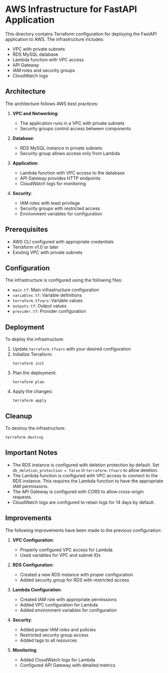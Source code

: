 # AWS Infrastructure for FastAPI Application

This directory contains Terraform configuration for deploying the FastAPI application to AWS. The infrastructure includes:

- VPC with private subnets
- RDS MySQL database
- Lambda function with VPC access
- API Gateway
- IAM roles and security groups
- CloudWatch logs

## Architecture

The architecture follows AWS best practices:

1. **VPC and Networking**:
   - The application runs in a VPC with private subnets
   - Security groups control access between components

2. **Database**:
   - RDS MySQL instance in private subnets
   - Security group allows access only from Lambda

3. **Application**:
   - Lambda function with VPC access to the database
   - API Gateway provides HTTP endpoints
   - CloudWatch logs for monitoring

4. **Security**:
   - IAM roles with least privilege
   - Security groups with restricted access
   - Environment variables for configuration

## Prerequisites

- AWS CLI configured with appropriate credentials
- Terraform v1.0 or later
- Existing VPC with private subnets

## Configuration

The infrastructure is configured using the following files:

- `main.tf`: Main infrastructure configuration
- `variables.tf`: Variable definitions
- `terraform.tfvars`: Variable values
- `outputs.tf`: Output values
- `provider.tf`: Provider configuration

## Deployment

To deploy the infrastructure:

1. Update `terraform.tfvars` with your desired configuration
2. Initialize Terraform:
   ```
   terraform init
   ```
3. Plan the deployment:
   ```
   terraform plan
   ```
4. Apply the changes:
   ```
   terraform apply
   ```

## Cleanup

To destroy the infrastructure:

```
terraform destroy
```

## Important Notes

- The RDS instance is configured with deletion protection by default. Set `db_deletion_protection = false` in `terraform.tfvars` to allow deletion.
- The Lambda function is configured with VPC access to connect to the RDS instance. This requires the Lambda function to have the appropriate IAM permissions.
- The API Gateway is configured with CORS to allow cross-origin requests.
- CloudWatch logs are configured to retain logs for 14 days by default.

## Improvements

The following improvements have been made to the previous configuration:

1. **VPC Configuration**:
   - Properly configured VPC access for Lambda
   - Used variables for VPC and subnet IDs

2. **RDS Configuration**:
   - Created a new RDS instance with proper configuration
   - Added security group for RDS with restricted access

3. **Lambda Configuration**:
   - Created IAM role with appropriate permissions
   - Added VPC configuration for Lambda
   - Added environment variables for configuration

4. **Security**:
   - Added proper IAM roles and policies
   - Restricted security group access
   - Added tags to all resources

5. **Monitoring**:
   - Added CloudWatch logs for Lambda
   - Configured API Gateway with detailed metrics